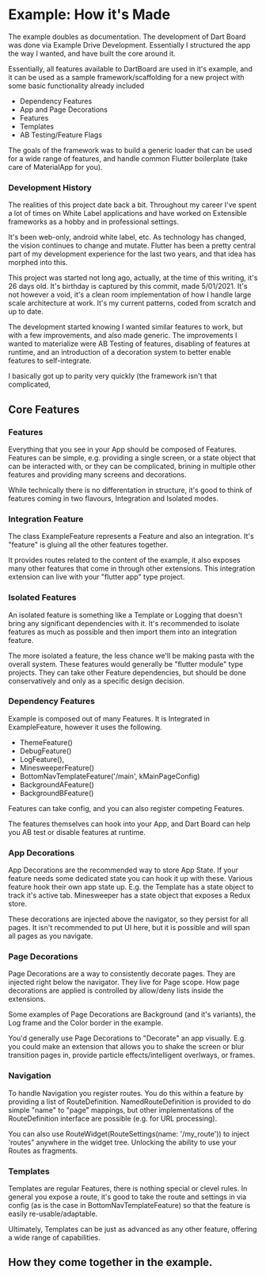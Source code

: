 # Example: How it's Made  


The example doubles as documentation. The development of Dart Board was done via 
Example Drive Development. Essentially I structured the app the way I wanted, and have built the core around it.

Essentially, all features available to DartBoard are used in it's example, and it can be used as a sample framework/scaffolding for a new project with some basic functionality already included

 - Dependency Features
 - App and Page Decorations
 - Features
 - Templates
 - AB Testing/Feature Flags

The goals of the framework was to build a generic loader that can be used for a wide range of features, and handle common Flutter boilerplate (take care of MaterialApp for you).  

### Development History
The realities of this project date back a bit. Throughout my career I've spent a lot of times on White Label applications and have worked on Extensible frameworks as a hobby and in professional settings.

It's been web-only, android white label, etc. As technology has changed, the vision continues to change and mutate. Flutter has been a pretty central part of my development experience for the last two years, and that idea has morphed into this.

This project was started not long ago, actually, at the time of this writing, it's 26 days old. It's birthday is captured by this commit, made 5/01/2021. It's not however a void, it's a clean room implementation of how I handle large scale architecture at work. It's my current patterns, coded from scratch and up to date.

The development started knowing I wanted similar features to work, but with a few improvements, and also made generic. The improvements I wanted to materialize were AB Testing of features, disabling of features at runtime, and an introduction of a decoration system to better enable features to self-integrate.

I basically got up to parity very quickly (the framework isn't that complicated, 


## Core Features

### Features

Everything that you see in your App should be composed of Features. Features can be simple, e.g. providing a single screen, or a state object that can be interacted with, or they can be complicated, brining in multiple other features and providing many screens and decorations.

While technically there is no differentation in structure, it's good to think of features coming in two flavours, Integration and Isolated modes.

### Integration Feature
The class ExampleFeature represents a Feature and also an integration. It's "feature" is gluing all the other features together.

It provides routes related to the content of the example, it also exposes many other features that come in through other extensions.  This integration extension can live with your "flutter app" type project.

### Isolated Features
An isolated feature is something like a Template or Logging that doesn't bring any significant dependencies with it. It's recommended to isolate features as much as possible and then import them into an integration feature.

The more isolated a feature, the less chance we'll be making pasta with the overall system. These features would generally be "flutter module" type projects. They can take other Feature dependencies, but should be done conservatively and only as a specific design decision. 

### Dependency Features
  Example is composed out of many Features. It is Integrated in ExampleFeature, however it uses the following.
  
- ThemeFeature()
- DebugFeature()
- LogFeature(),
- MinesweeperFeature()
- BottomNavTemplateFeature('/main', kMainPageConfig)
- BackgroundAFeature()
- BackgroundBFeature()
  
Features can take config, and you can also register competing Features.

The features themselves can hook into your App, and Dart Board can help you AB test or disable features at runtime. 

### App Decorations
App Decorations are the recommended way to store App State. If your feature needs some dedicated state you can hook it up with these. Various feature hook their own app state up. E.g. the Template has a state object to track it's active tab. Minesweeper has a state object that exposes a Redux store.

These decorations are injected above the navigator, so they persist for all pages. It isn't recommended to put UI here, but it is possible and will span all pages as you navigate.

### Page Decorations
Page Decorations are a way to consistently decorate pages. They are injected right below the navigator. They live for Page scope. How page decorations are applied is controlled by allow/deny lists inside the extensions. 

Some examples of Page Decorations are Background (and it's variants), the Log frame and the Color border in the example.

You'd generally use Page Decorations to "Decorate" an app visually. E.g. you could make an extension that allows you to shake the screen or blur transition pages in, provide particle effects/intelligent overlways, or frames.

### Navigation
To handle Navigation you register routes. You do this within a feature by providing a list of RouteDefinition. NamedRouteDefinition is provided to do simple "name" to "page" mappings, but other implementations of the RouteDefinition interface are possible (e.g. for URL processing).

You can also use RouteWidget(RouteSettings(name: '/my_route')) to inject 'routes" anywhere in the widget tree. Unlocking the ability to use your Routes as fragments.

### Templates

Templates are regular Features, there is nothing special or clevel rules. In general you expose a route, it's good to take the route and settings in via config (as is the case in BottomNavTemplateFeature) so that the feature is easily re-usable/adaptable.

Ultimately, Templates can be just as advanced as any other feature, offering a wide range of capabilities.


## How they come together in the example.

